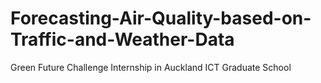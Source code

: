 # Forecasting-Air-Quality-based-on-Traffic-and-Weather-Data
Green Future Challenge Internship in Auckland ICT Graduate School
